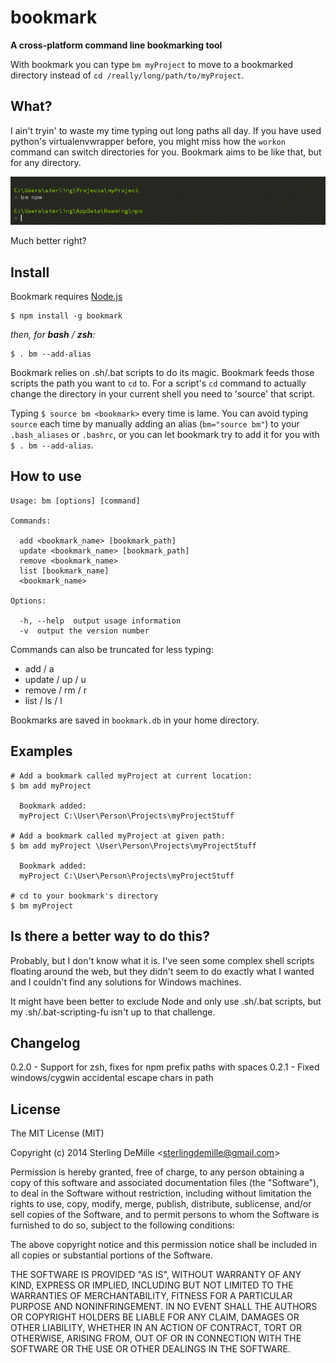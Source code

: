 # bookmark

**A cross-platform command line bookmarking tool**

With bookmark you can type `bm myProject` to move to a bookmarked directory instead of `cd /really/long/path/to/myProject`.


## What?
I ain't tryin' to waste my time typing out long paths all day.  If you have used python's virtualenvwrapper before, you might miss how the `workon` command can switch directories for you. Bookmark aims to be like that, but for any directory.

![](https://raw.githubusercontent.com/DeMille/bookmark/imgs/bookmark.gif)

Much better right?


## Install
Bookmark requires [Node.js](http://nodejs.org/)

```
$ npm install -g bookmark
```

_then, for **bash** / **zsh**:_

```
$ . bm --add-alias
```
Bookmark relies on .sh/.bat scripts to do its magic. Bookmark feeds those scripts the path you want to `cd` to. For a script's `cd` command to actually change the directory in your current shell you need to 'source' that script.

Typing `$ source bm <bookmark>` every time is lame. You can avoid typing `source` each time by manually adding an alias (`bm="source bm"`) to your `.bash_aliases` or `.bashrc`, or you can let bookmark try to add it for you with `$ . bm --add-alias`.

## How to use
```
Usage: bm [options] [command]

Commands:

  add <bookmark_name> [bookmark_path]
  update <bookmark_name> [bookmark_path]
  remove <bookmark_name>
  list [bookmark_name]
  <bookmark_name>

Options:

  -h, --help  output usage information
  -v  output the version number
```

Commands can also be truncated for less typing:
- add / a
- update / up / u
- remove / rm / r
- list / ls / l

Bookmarks are saved in `bookmark.db` in your home directory.

## Examples
```
# Add a bookmark called myProject at current location:
$ bm add myProject

  Bookmark added:
  myProject C:\User\Person\Projects\myProjectStuff

# Add a bookmark called myProject at given path:
$ bm add myProject \User\Person\Projects\myProjectStuff

  Bookmark added:
  myProject C:\User\Person\Projects\myProjectStuff

# cd to your bookmark's directory
$ bm myProject
```


## Is there a better way to do this?
Probably, but I don't know what it is. I've seen some complex shell scripts floating around the web, but they didn't seem to do exactly what I wanted and I couldn't find any solutions for Windows machines.

It might have been better to exclude Node and only use .sh/.bat scripts, but my .sh/.bat-scripting-fu isn't up to that challenge.


## Changelog
0.2.0 - Support for zsh, fixes for npm prefix paths with spaces
0.2.1 - Fixed windows/cygwin accidental escape chars in path


## License

The MIT License (MIT)

Copyright (c) 2014 Sterling DeMille &lt;sterlingdemille@gmail.com&gt;

Permission is hereby granted, free of charge, to any person obtaining a copy of
this software and associated documentation files (the "Software"), to deal in
the Software without restriction, including without limitation the rights to
use, copy, modify, merge, publish, distribute, sublicense, and/or sell copies of
the Software, and to permit persons to whom the Software is furnished to do so,
subject to the following conditions:

The above copyright notice and this permission notice shall be included in all
copies or substantial portions of the Software.

THE SOFTWARE IS PROVIDED "AS IS", WITHOUT WARRANTY OF ANY KIND, EXPRESS OR
IMPLIED, INCLUDING BUT NOT LIMITED TO THE WARRANTIES OF MERCHANTABILITY, FITNESS
FOR A PARTICULAR PURPOSE AND NONINFRINGEMENT. IN NO EVENT SHALL THE AUTHORS OR
COPYRIGHT HOLDERS BE LIABLE FOR ANY CLAIM, DAMAGES OR OTHER LIABILITY, WHETHER
IN AN ACTION OF CONTRACT, TORT OR OTHERWISE, ARISING FROM, OUT OF OR IN
CONNECTION WITH THE SOFTWARE OR THE USE OR OTHER DEALINGS IN THE SOFTWARE.